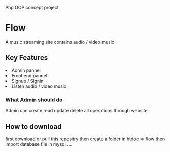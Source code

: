 Php OOP concept project

# Flow
A music streaming site contains audio / video music

<h2>Key Features</h2>
<li>Admin pannel</li>
<li>Front end pannel</li>
<li>Signup / Signin </li>
<li>Listen audio / video music</li>

<h3>What Admin should do</h3>
<p>Admin can create read update delete all operations through website</p>

<h2>How to download</h2>
<p>first download or pull this repositry then create a folder in htdoc => flow then import database file in mysql.....</p>
